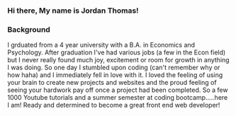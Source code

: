 ### Hi there, My name is Jordan Thomas!


### Background
I grduated from a 4 year university with a B.A. in Economics and Psychology. After graduation I've had various jobs (a few in the Econ field) but I never really found much joy, excitement or room for growth in anything I was doing. So one day I stumbled upon coding (can't remember why or how haha) and I immediately fell in love with it. I loved the feeling of using your brain to create new projects and websites and the proud feeling of seeing your hardwork pay off once a project had been completed. So a few 1000 Youtube tutorials and a summer semester at coding bootcamp.....here I am! Ready and determined to become a great front end web developer! 

<!--
**JordanThomas1029/JordanThomas1029** is a ✨ _special_ ✨ repository because its `README.md` (this file) appears on your GitHub profile.

Here are some ideas to get you started:

- 🔭 I’m currently working on ...
- 🌱 I’m currently learning ...
- 👯 I’m looking to collaborate on ...
- 🤔 I’m looking for help with ...
- 💬 Ask me about ...
- 📫 How to reach me: ...
- 😄 Pronouns: ...
- ⚡ Fun fact: ...
-->
